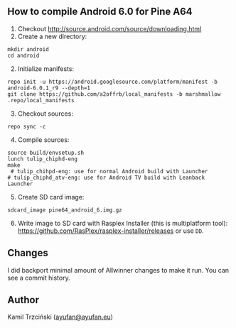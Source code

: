 ## How to compile Android 6.0 for Pine A64

1. Checkout http://source.android.com/source/downloading.html
1. Create a new directory:
  ```
  mkdir android
  cd android
  ```

2. Initialize manifests:
  ```
  repo init -u https://android.googlesource.com/platform/manifest -b android-6.0.1_r9 --depth=1
  git clone https://github.com/a2offrb/local_manifests -b marshmallow .repo/local_manifests
  ```

3. Checkout sources:
  ```
  repo sync -c
  ```

4. Compile sources:
  ```
  source build/envsetup.sh
  lunch tulip_chiphd-eng
  make
   # tulip_chihpd-eng: use for normal Android build with Launcher
  # tulip_chiphd_atv-eng: use for Android TV build with Leanback Launcher
  ```

5. Create SD card image:
  ```
  sdcard_image pine64_android_6.img.gz
  ```

6. Write image to SD card with Rasplex Installer (this is multiplatform tool):
  https://github.com/RasPlex/rasplex-installer/releases or use `DD`.

## Changes

I did backport minimal amount of Allwinner changes to make it run.
You can see a commit history.

## Author

Kamil Trzciński (ayufan@ayufan.eu)
